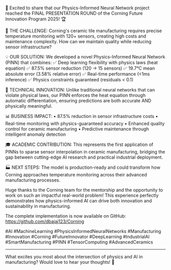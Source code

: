 🚀 Excited to share that our Physics-Informed Neural Network project reached the FINAL PRESENTATION ROUND of the Corning Future Innovation Program 2025! 🏆

🎯 THE CHALLENGE:
Corning's ceramic tile manufacturing requires precise temperature monitoring with 120+ sensors, creating high costs and maintenance complexity. How can we maintain quality while reducing sensor infrastructure?

💡 OUR SOLUTION:
We developed a novel Physics-Informed Neural Network (PINN) that combines:
✅ Deep learning flexibility with physics laws (heat equation)
✅ 87.5% sensor reduction (120 → 15 sensors) 
✅ 19.7°C mean absolute error (3.58% relative error)
✅ Real-time performance (<1ms inference)
✅ Physics constraints guaranteed (residuals < 0.1)

🔬 TECHNICAL INNOVATION:
Unlike traditional neural networks that can violate physical laws, our PINN enforces the heat equation through automatic differentiation, ensuring predictions are both accurate AND physically meaningful.

📊 BUSINESS IMPACT:
• 87.5% reduction in sensor infrastructure costs
• Real-time monitoring with physics-guaranteed accuracy
• Enhanced quality control for ceramic manufacturing
• Predictive maintenance through intelligent anomaly detection

🎓 ACADEMIC CONTRIBUTION:
This represents the first application of PINNs to sparse sensor interpolation in ceramic manufacturing, bridging the gap between cutting-edge AI research and practical industrial deployment.

🏭 NEXT STEPS:
The model is production-ready and could transform how Corning approaches temperature monitoring across their advanced manufacturing processes.

Huge thanks to the Corning team for the mentorship and the opportunity to work on such an impactful real-world problem! This experience perfectly demonstrates how physics-informed AI can drive both innovation and sustainability in manufacturing.

The complete implementation is now available on GitHub: https://github.com/dbajaj123/Corning

#AI #MachineLearning #PhysicsInformedNeuralNetworks #Manufacturing #Innovation #Corning #FutureInnovator #DeepLearning #IndustrialAI #SmartManufacturing #PINN #TensorComputing #AdvancedCeramics

---

What excites you most about the intersection of physics and AI in manufacturing? Would love to hear your thoughts! 💬